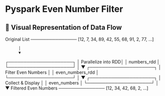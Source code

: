 # Pyspark Even Number Filter
## 🔹 Visual Representation of Data Flow

Original List
───────────────
[12, 7, 34, 89, 42, 55, 68, 91, 2, 77, ...]

          │
          ▼
  ┌─────────────────────┐
  │ Parallelize into RDD│
  │ numbers_rdd         │
  └─────────────────────┘
          │
          ▼
  ┌─────────────────────┐
  │ Filter Even Numbers │
  │ even_numbers_rdd    │
  └─────────────────────┘
          │
          ▼
  ┌─────────────────────┐
  │ Collect & Display   │
  │ even_numbers        │
  └─────────────────────┘
          │
          ▼
Filtered Even Numbers
───────────────
[12, 34, 42, 68, 2, ...]
